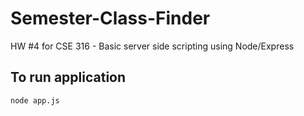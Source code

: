 # Semester-Class-Finder
HW #4 for CSE 316 - Basic server side scripting using Node/Express

## To run application

    node app.js